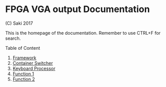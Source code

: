 # FPGA VGA output Documentation
(C) Saki 2017

This is the homepage of the documentation. Remember to use CTRL+F for search.

Table of Content

1. [Framework](Framework.md)
2. [Container Switcher](Container_Switcher.md)
2. [Keyboard Processor](Keyboard_proc.md)
3. [Function 1](Function_1_Framework.md)
3. [Function 2](Function_2_Framework.md)